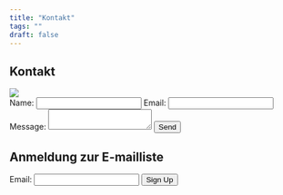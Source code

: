 ```yaml
---
title: "Kontakt"
tags: ""
draft: false
---
```

## Kontakt
<img class="bg" src="https://fuehldienatur.github.io/FuehlDieNatur/img/PhytoBG.jpg" />
<form id="contact-form">
    <label for="name">Name:</label>
    <input type="text" id="name" name="name" required>
    <label for="email">Email:</label>
    <input type="email" id="email" name="email" required>
    <label for="message">Message:</label>
    <textarea id="message" name="message" required></textarea>
    <button type="submit">Send</button>
</form>

## Anmeldung zur E-mailliste
<form id="newsletter-form">
    <label for="newsletter-email">Email:</label>
    <input type="email" id="newsletter-email" name="email" required>
    <button type="submit">Sign Up</button>
</form>